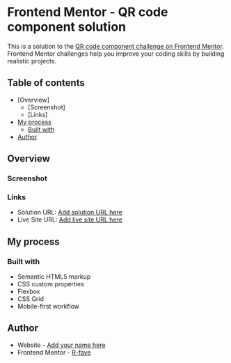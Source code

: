 # Frontend Mentor - QR code component solution

This is a solution to the [QR code component challenge on Frontend Mentor](https://www.frontendmentor.io/challenges/qr-code-component-iux_sIO_H). Frontend Mentor challenges help you improve your coding skills by building realistic projects. 

## Table of contents

- [Overview]
  - [Screenshot]
  - [Links]
- [My process](#my-process)
  - [Built with](#built-with)
- [Author](#author)

## Overview

### Screenshot

### Links

- Solution URL: [Add solution URL here](https://github.com/R-fave/qr-code-component-main)
- Live Site URL: [Add live site URL here](https://qr-code-component-main-phi-seven.vercel.app/)

## My process

### Built with

- Semantic HTML5 markup
- CSS custom properties
- Flexbox
- CSS Grid
- Mobile-first workflow

## Author

- Website - [Add your name here](https://www.your-site.com)
- Frontend Mentor - [R-fave](https://www.frontendmentor.io/profile/R-fave) 
